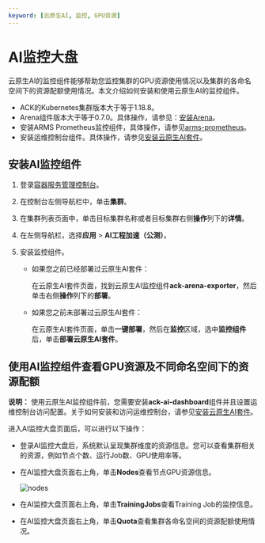 ```yaml
---
keyword: [云原生AI, 监控, GPU资源]
---
```


# AI监控大盘

云原生AI的监控组件能够帮助您监控集群的GPU资源使用情况以及集群的各命名空间下的资源配额使用情况。本文介绍如何安装和使用云原生AI的监控组件。

-   ACK的Kubernetes集群版本大于等于1.18.8。
-   Arena组件版本大于等于0.7.0。具体操作，请参见：[安装Arena](/intl.zh-CN/解决方案/AI解决方案/环境准备/通过组件安装最新版的Arena.md)。
-   安装ARMS Prometheus监控组件，具体操作，请参见[arms-prometheus](https://cs.console.aliyun.com/#/k8s/catalog/detail/incubator_ack-arms-prometheus)。
-   安装运维控制台组件。具体操作，请参见[安装云原生AI套件](/intl.zh-CN/云原生AI用户指南/环境准备/安装云原生AI套件.md)。

## 安装AI监控组件

1.  登录[容器服务管理控制台](https://cs.console.aliyun.com)。

2.  在控制台左侧导航栏中，单击**集群**。

3.  在集群列表页面中，单击目标集群名称或者目标集群右侧**操作**列下的**详情**。

4.  在左侧导航栏，选择**应用** \> **AI工程加速（公测）**。

5.  安装监控组件。

    -   如果您之前已经部署过云原生AI套件：

        在云原生AI套件页面，找到云原生AI监控组件**ack-arena-exporter**，然后单击右侧**操作**列下的**部署**。

    -   如果您之前未部署过云原生AI套件：

        在云原生AI套件页面，单击**一键部署**，然后在**监控**区域，选中**监控组件**后，单击**部署云原生AI套件**。


## 使用AI监控组件查看GPU资源及不同命名空间下的资源配额

**说明：** 使用云原生AI监控组件前，您需要安装**ack-ai-dashboard**组件并且设置运维控制台访问配置。关于如何安装和访问运维控制台，请参见[安装云原生AI套件](/intl.zh-CN/云原生AI用户指南/环境准备/安装云原生AI套件.md)。

进入AI监控大盘页面后，可以进行以下操作：

-   登录AI监控大盘后，系统默认呈现集群维度的资源信息。您可以查看集群相关的资源，例如节点个数、运行Job数、GPU使用率等。
-   在AI监控大盘页面右上角，单击**Nodes**查看节点GPU资源信息。

    ![nodes](https://static-aliyun-doc.oss-accelerate.aliyuncs.com/assets/img/zh-CN/6306672161/p240389.png)

-   在AI监控大盘页面右上角，单击**TrainingJobs**查看Training Job的监控信息。
-   在AI监控大盘页面右上角，单击**Quota**查看集群各命名空间的资源配额使用情况。


